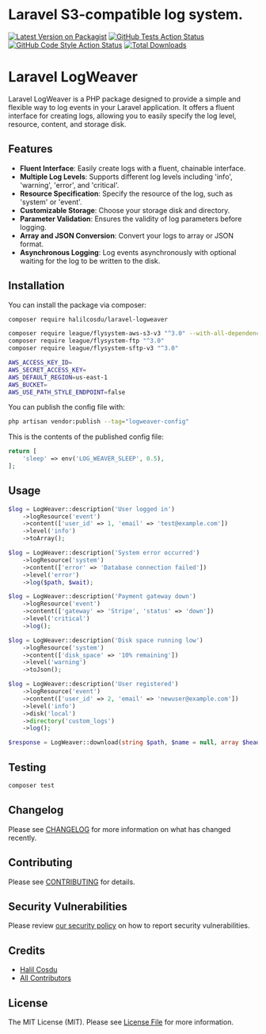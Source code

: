 # Laravel S3-compatible log system.

[![Latest Version on Packagist](https://img.shields.io/packagist/v/halilcosdu/laravel-logweaver.svg?style=flat-square)](https://packagist.org/packages/halilcosdu/laravel-logweaver)
[![GitHub Tests Action Status](https://img.shields.io/github/actions/workflow/status/halilcosdu/laravel-logweaver/run-tests.yml?branch=main&label=tests&style=flat-square)](https://github.com/halilcosdu/laravel-logweaver/actions?query=workflow%3Arun-tests+branch%3Amain)
[![GitHub Code Style Action Status](https://img.shields.io/github/actions/workflow/status/halilcosdu/laravel-logweaver/fix-php-code-style-issues.yml?branch=main&label=code%20style&style=flat-square)](https://github.com/halilcosdu/laravel-logweaver/actions?query=workflow%3A"Fix+PHP+code+style+issues"+branch%3Amain)
[![Total Downloads](https://img.shields.io/packagist/dt/halilcosdu/laravel-logweaver.svg?style=flat-square)](https://packagist.org/packages/halilcosdu/laravel-logweaver)

# Laravel LogWeaver

Laravel LogWeaver is a PHP package designed to provide a simple and flexible way to log events in your Laravel application. It offers a fluent interface for creating logs, allowing you to easily specify the log level, resource, content, and storage disk.

## Features

- **Fluent Interface**: Easily create logs with a fluent, chainable interface.
- **Multiple Log Levels**: Supports different log levels including 'info', 'warning', 'error', and 'critical'.
- **Resource Specification**: Specify the resource of the log, such as 'system' or 'event'.
- **Customizable Storage**: Choose your storage disk and directory.
- **Parameter Validation**: Ensures the validity of log parameters before logging.
- **Array and JSON Conversion**: Convert your logs to array or JSON format.
- **Asynchronous Logging**: Log events asynchronously with optional waiting for the log to be written to the disk.

## Installation

You can install the package via composer:

```bash
composer require halilcosdu/laravel-logweaver
```

```bash
composer require league/flysystem-aws-s3-v3 "^3.0" --with-all-dependencies
composer require league/flysystem-ftp "^3.0"
composer require league/flysystem-sftp-v3 "^3.0"

AWS_ACCESS_KEY_ID=
AWS_SECRET_ACCESS_KEY=
AWS_DEFAULT_REGION=us-east-1
AWS_BUCKET=
AWS_USE_PATH_STYLE_ENDPOINT=false
```

You can publish the config file with:

```bash
php artisan vendor:publish --tag="logweaver-config"
```

This is the contents of the published config file:

```php
return [
    'sleep' => env('LOG_WEAVER_SLEEP', 0.5),
];
```

## Usage

```php
$log = LogWeaver::description('User logged in')
    ->logResource('event')
    ->content(['user_id' => 1, 'email' => 'test@example.com'])
    ->level('info')
    ->toArray();
```

```php
$log = LogWeaver::description('System error occurred')
    ->logResource('system')
    ->content(['error' => 'Database connection failed'])
    ->level('error')
    ->log($path, $wait);
```

```php
$log = LogWeaver::description('Payment gateway down')
    ->logResource('event')
    ->content(['gateway' => 'Stripe', 'status' => 'down'])
    ->level('critical')
    ->log();
```

```php
$log = LogWeaver::description('Disk space running low')
    ->logResource('system')
    ->content(['disk_space' => '10% remaining'])
    ->level('warning')
    ->toJson();
```

```php
$log = LogWeaver::description('User registered')
    ->logResource('event')
    ->content(['user_id' => 2, 'email' => 'newuser@example.com'])
    ->level('info')
    ->disk('local')
    ->directory('custom_logs')
    ->log();
```

```php
$response = LogWeaver::download(string $path, $name = null, array $headers = []): StreamedResponse;
```

## Testing

```bash
composer test
```

## Changelog

Please see [CHANGELOG](CHANGELOG.md) for more information on what has changed recently.

## Contributing

Please see [CONTRIBUTING](CONTRIBUTING.md) for details.

## Security Vulnerabilities

Please review [our security policy](../../security/policy) on how to report security vulnerabilities.

## Credits

- [Halil Cosdu](https://github.com/halilcosdu)
- [All Contributors](../../contributors)

## License

The MIT License (MIT). Please see [License File](LICENSE.md) for more information.
